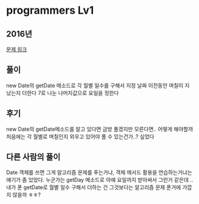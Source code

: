 # programmers Lv1

## 2016년

[문제 링크](https://programmers.co.kr/learn/courses/30/lessons/12901?language=javascript)

## 풀이

new Date의 getDate 메소드로 각 월별 일수를 구해서 지정 날짜 이전동안 며칠이 지났는지 더한다
7로 나눈 나머지값으로 요일을 정한다

## 후기

new Date의 getDate메소드를 알고 있다면 금방 풀겠지만 모른다면.. 어떻게 해야할까
처음에는 각 월별로 며칠인지 외우고 있어야 풀 수 있는건가..? 싶었다

## 다른 사람의 풀이

Date 객체를 쓰면 그게 알고리즘 문제를 푸는거냐, 객체 메서드 활용을 연습하는거냐는 얘기가 좀 있었다.
누군가는 getDay 메소드로 아예 요일까지 받아써서 그런거 같은데 ..
내가 푼 getDate로 월별 일수 구해서 더하는 건 그것보다는 알고리즘 문제 푼거에 가깝지 않을까 ㅎㅎ?
